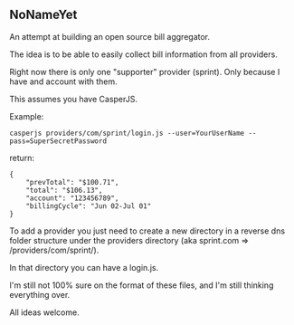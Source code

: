NoNameYet
---------

An attempt at building an open source bill aggregator.

The idea is to be able to easily collect bill information from all providers.

Right now there is only one "supporter" provider (sprint). Only because I have and account with them.

This assumes you have CasperJS.

Example:
```
casperjs providers/com/sprint/login.js --user=YourUserName --pass=SuperSecretPassword
```

return:


```
{
    "prevTotal": "$100.71",
    "total": "$106.13",
    "account": "123456789",
    "billingCycle": "Jun 02-Jul 01"
}
````

To add a provider you just need to create a new directory in a reverse dns folder structure under the providers directory
(aka sprint.com => /providers/com/sprint/).

In that directory you can have a login.js.

I'm still not 100% sure on the format of these files, and I'm still thinking everything over.

All ideas welcome.